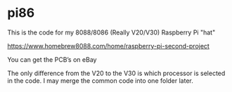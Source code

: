# pi86

This is the code for my 8088/8086 (Really V20/V30) Raspberry Pi "hat"

https://www.homebrew8088.com/home/raspberry-pi-second-project

You can get the PCB’s on eBay

The only difference from the V20 to the V30 is which processor is selected in the code. I may merge the common code into one folder later.
